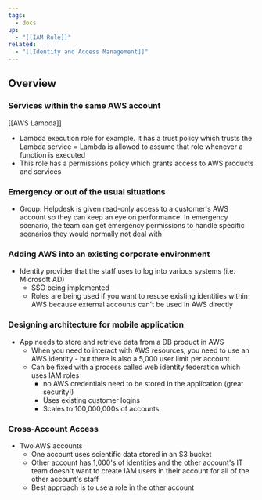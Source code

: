 ```yaml
---
tags:
  - docs
up:
  - "[[IAM Role]]"
related:
  - "[[Identity and Access Management]]"
---
```

## Overview
### Services within the same AWS account
[[AWS Lambda]]
- Lambda execution role for example. It has a trust policy which trusts the Lambda service = Lambda is allowed to assume that role whenever a function is executed
- This role has a permissions policy which grants access to AWS products and services

### Emergency or out of the usual situations
- Group: Helpdesk is given read-only access to a customer's AWS account so they can keep an eye on performance. In emergency scenario, the team can get emergency permissions to handle specific scenarios they would normally not deal with
### Adding AWS into an existing corporate environment
- Identity provider that the staff uses to log into various systems (i.e. Microsoft AD)
	- SSO being implemented 
	- Roles are being used if you want to resuse existing identities within AWS because external accounts can't be used in AWS directly
### Designing architecture for mobile application
- App needs to store and retrieve data from a DB product in AWS
	- When you need to interact with AWS resources, you need to use an AWS identity - but there is also a 5,000 user limit per account
	- Can be fixed with a process called web identity federation which uses IAM roles
		- no AWS credentials need to be stored in the application (great security!)
		- Uses existing customer logins
		- Scales to 100,000,000s of accounts
### Cross-Account Access
- Two AWS accounts
	- One account uses scientific data stored in an S3 bucket
	- Other account has 1,000's of identities and the other account's IT team doesn't want to create IAM users in their account for all of the other account's staff
	- Best approach is to use a role in the other account